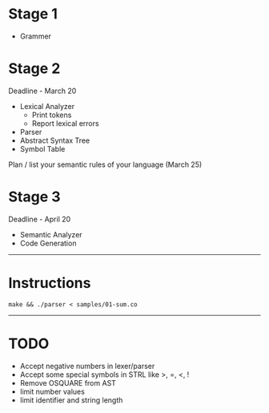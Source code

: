 Stage 1
========

- Grammer

Stage 2
========
Deadline - March 20

- Lexical Analyzer
	- Print tokens
	- Report lexical errors
- Parser
- Abstract Syntax Tree
- Symbol Table

Plan / list your semantic rules of your language (March 25)

Stage 3
========
Deadline - April 20

- Semantic Analyzer
- Code Generation

----

Instructions
=============

	make && ./parser < samples/01-sum.co

---

TODO
======
- Accept negative numbers in lexer/parser
- Accept some special symbols in STRL like >, =, <, !
- Remove OSQUARE from AST
- limit number values
- limit identifier and string length
